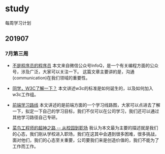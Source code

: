 # study
每周学习计划

## 201907

### 7月第三周

* [不是程序员的程序员](https://mp.weixin.qq.com/s/aEVRaqbuxPxeQwW3ewCqnA)
本文来自微信公众号InfoQ，是一个有关编程方面的公众号，涉及广泛，大家可以关注一下。
这篇文章主要讲的是，沟通 (communication)在我们领域的重要性。

* [同学，W3C了解一下？](https://75team.com/post/first-impression-of-w3c)
本文讲述w3c的标准是如何诞生的，以及如何加入w3c工作组。

* [前端学习路线](https://www.cnblogs.com/wu-web/p/8228340.html)
本文讲述的是前端方面的一个学习线路图，大家可以点进去了解一下，拟定一下自己的学习目标，我们不仅可以在公司学习，我们还可以通过其他学习路径自己专研。

* [菜鸟工程师的超神之路 -- 从校园到职场](https://mp.weixin.qq.com/s?__biz=MzAwMDc1ODA4Nw==&mid=2655123731&idx=1&sn=e1bcf595fad34a304f17d339701e7537&scene=0#wechat_redirect)
我认为本文最为主要的描述就是我们的心态，我们刚从学校进入职场，我们在这其中会遇到很多困难，很多挑战，面对他们，我们的心态至关重要，公司要我们来是创造价值的，我们不能为了工作而工作。

